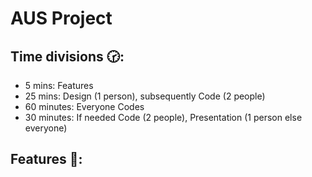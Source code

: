 # AUS Project
## Time divisions 🕝:
- 5 mins: Features
- 25 mins: Design (1 person), subsequently Code (2 people)
- 60 minutes: Everyone Codes 
- 30 minutes: If needed Code (2 people), Presentation (1 person else everyone)
## Features 🌟: 
